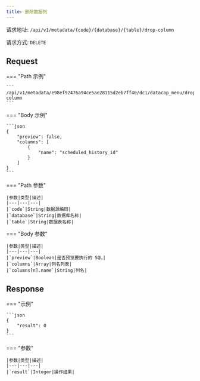 ```yaml
---
title: 删除数据列
---
```


请求地址: `/api/v1/metadata/{code}/{database}/{table}/drop-column`

请求方式: `DELETE`

## Request

=== "Path 示例"

    ```
    /api/v1/metadata/e98ef92476a94ce5ae28115d2eb7ff40/dc1/datacap_menu/drop-column
    ```

=== "Body 示例"

    ```json
    {
        "preview": false,
        "columns": [
            {
                "name": "scheduled_history_id"
            }
        ]
    }
    ```

=== "Path 参数"

    |参数|类型|描述|
    |---|---|---|
    |`code`|String|数据源编码|
    |`database`|String|数据库名称|
    |`table`|String|数据表名称|

=== "Body 参数"

    |参数|类型|描述|
    |---|---|---|
    |`preview`|Boolean|是否预览要执行的 SQL|
    |`columns`|Array|列名列表|
    |`columns[n].name`|String|列名|

## Response

=== "示例"

    ```json
    {
        "result": 0
    }
    ```

=== "参数"

    |参数|类型|描述|
    |---|---|---|
    |`result`|Integer|操作结果|
